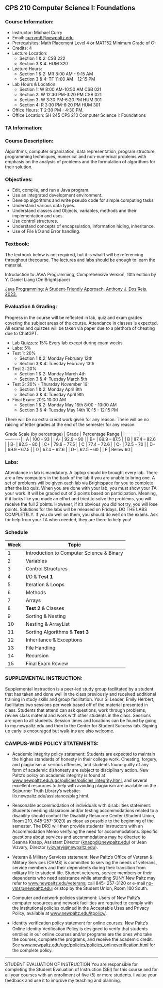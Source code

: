 ## CPS 210 Computer Science I: Foundations

### Course Information:

- Instructor: Michael Curry
- Email: currym6@newpaltz.edu
- Prerequisites: Math Placement Level 4 or MAT152 Minimum Grade of C-
- Credits: 4
- Lecture Location:
  - Section 1 & 2: CSB 222
  - Section 3 & 4: HUM 320
- Lecture Hours:
  - Section 1 & 2: MR 8:00 AM - 9:15 AM
  - Section 3 & 4: TF 11:00 AM - 12:15 PM
- Lab Hours & Location:
  - Section 1: W 8:00 AM-10:50 AM CSB 021
  - Section 2: W 12:30 PM-3:20 PM CSB 021
  - Section 3: W 3:30 PM-6:20 PM HUM 301
  - Section 4: R 3:30 PM-6:20 PM HUM 301
- Office Hours: T 2:30 PM - 4:30 PM.
- Office Location: SH 245 CPS 210 Computer Science I: Foundations

### TA Information:

### Course Description:

Algorithms, computer organization, data representation, program structure, programming techniques, numerical and non-numerical problems with emphasis on the analysis of problems and the formulation of algorithms for their solution.

### Objectives:

- Edit, compile, and run a Java program.
- Use an integrated development environment.
- Develop algorithms and write pseudo code for simple computing tasks
- Understand various data types.
- Understand classes and Objects, variables, methods and their implementation and uses.
- Use control structures.
- Understand concepts of encapsulation, information hiding, inheritance.
- Use of File I/O and Error handling.

### Textbook:

The textbook below is not required, but it is what I will be referencing throughout thecourse. The lectures and labs should be enough to learn the material.

Introduction to JAVA Programming, Comprehensive Version, 10th edition by Y.
Daniel Liang (On Brightspace)

[Java Programming: A Student-Friendly Approach, Anthony J. Dos Reis. 2023.](https://a.co/d/9B4Pi7k)

### Evaluation & Grading:

Progress in the course will be reﬂected in lab, quiz and exam grades covering the
subject areas of the course. Attendance in classes is expected. All exams and
quizzes will be taken via paper due to a plethora of cheating due to ChatGPT.

- Lab Quizzes: 15% Every lab except during exam weeks
- Labs: 5%
- Test 1: 20%
  - Section 1 & 2: Monday February 12th
  - Section 3 & 4: Tuesday February 13th
- Test 2: 20%
  - Section 1 & 2: Monday March 4th
  - Section 3 & 4: Tuesday March 5th
- Test 3: 20% - Thursday November 16
  - Section 1 & 2: Monday April 8th
  - Section 3 & 4: Tuesday April 9th
- Final Exam: 20% 10:00 AM
  - Section 1 & 2: Monday May 16th 8:00 - 10:00 AM
  - Section 3 & 4: Tuesday May 14th 10:15 - 12:15 PM

There will be no extra credit work given for any reason.
There will be no raising of letter grades at the end of the semester for any reason

Grade Scale (by percentage)
| Grade | Percentage Range |
|-------|-----------------|
| A | 100 – 93 |
| A- | 92.9 – 90 |
| B+ | 89.9 – 87.5 |
| B | 87.4 – 82.6 |
| B- | 82.5 – 80 |
| C+ | 79.9 – 77.5 |
| C | 77.4 – 72.6 |
| C- | 72.5 – 70 |
| D+ | 69.9 – 67.5 |
| D | 67.4 – 62.6 |
| D- | 62.5 – 60 |
| F | Below 60 |

### Labs:

Attendance in lab is mandatory. A laptop should be brought every lab. There are a few computers in the back of the lab if you are unable to bring one. A set of problems will be given each lab via Brightspace for you to complete after the lab quiz. When you are done with your lab, you must show your TA your work. It will be graded out of 2 points based on participation. Meaning, if it looks like you made an eﬀort and tried to solve the problems, you will receive the full 2 points. However, if it’s obvious you did not try, you will lose points. Solutions for the labs will be released on Fridays. DO THE LABS COMPLETELY. If you do well on them, you should do well on the exams. Ask for help from your TA when needed; they are there to help you!

### Schedule

| Week | Topic                                     |
| ---- | ----------------------------------------- |
| 1    | Introduction to Computer Science & Binary |
| 2    | Variables                                 |
| 3    | Control Structures                        |
| 4    | I/O & <b>Test 1</b>                       |
| 5    | Iteration & Loops                         |
| 6    | Methods                                   |
| 7    | Arrays                                    |
| 8    | <b>Test 2</b> & Classes                   |
| 9    | Sorting & Nesting                         |
| 10   | Nesting & ArrayList                       |
| 11   | Sorting Algorithms & <b>Test 3</b>        |
| 12   | Inheritance & Exceptions                  |
| 13   | File Handling                             |
| 14   | Recursion                                 |
| 15   | Final Exam Review                         |

### SUPPLEMENTAL INSTRUCTION:

Supplemental Instruction is a peer-led study group facilitated by a student that has taken and done well in the class previously and received additional training in study skills and group facilitation. Your SI Leader, Emily Herbert, facilitates two sessions per week based oﬀ of the material presented in class. Students that attend can ask questions, work through problems, review class material and work with other students in the class. Sessions are open to all students. Session times and locations can be
found by going to my.newpaltz.edu and then to the Center for Student Success tab. Signing up early is encouraged but walk-ins are also welcome.

### CAMPUS-WIDE POLICY STATEMENTS:

- Academic integrity policy statement: Students are expected to maintain the highes standards of honesty in their college work. Cheating, forgery, and plagiarism ar serious oﬀenses, and students found guilty of any form of academic dishonesty are subject to disciplinary action. New Paltz’s policy on academic integrity is found at www.newpaltz.edu/ugc/policies/policies_integrity.html, and several excellent resources to help with avoiding plagiarism are available on the Sojourner Truth Library’s website: lib.newpaltz.edu/assistance/plag.html.

- Reasonable accommodation of individuals with disabilities statement: Students needing classroom and/or testing accommodations related to a disability should contact the Disability Resource Center (Student Union, Room 210, 845-257-3020) as close as possible to the beginning of the semester. The DRC will then provide students’ instructors with an Accommodation Memo verifying the need for accommodations. Speciﬁc questions about services and accommodations may be directed to Deanna Knapp, Assistant Director (knappd@newpaltz.edu) or Jean Vizvary, Director (vizvaryj@newpaltz.edu).

- Veteran & Military Services statement: New Paltz’s Oﬃce of Veteran & Military Services (OVMS) is committed to serving the needs of veterans, service members and their dependents during their transition from military life to student life. Student veterans, service members or their dependents who need assistance while attending SUNY New Paltz may refer to www.newpaltz.edu/veterans; call 845- 257-3120 or e-mail np-vms@newpaltz.edu; or stop by the Student Union, Room
  100 South.

- Computer and network policies statement: Users of New Paltz’s computer resources and network facilities are required to comply with the institutional policies outlined in the Acceptable Uses and Privacy Policy, available at www.newpaltz.edu/itpolicy/.

- Identity veriﬁcation policy statement for online courses: New Paltz’s Online Identity Veriﬁcation Policy is designed to verify that students enrolled in our online courses and/or programs are the ones who take the courses, complete the programs, and receive the academic credit. See www.newpaltz.edu/ugc/policies/policies_onlineveriﬁcation.html for the complete policy.

---

STUDENT EVALUATION OF INSTRUCTION
You are responsible for completing the Student Evaluation of Instruction (SEI) for this course and for all your courses with an enrollment of ﬁve (5) or more students. I value your feedback and use it to improve my teaching and planning.
